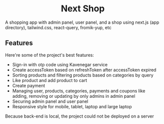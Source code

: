 <h1 align="center" id="title">Next Shop</h1>

<p id="description">A shopping app with admin panel, user panel, and a shop using next.js (app directory), tailwind.css, react-query, fromik-yup, etc</p>

  
  
<h2>Features</h2>

Here're some of the project's best features:

*   Sign-in with otp code using Kavenegar service
*   Create accessToken based on refreshToken after accessToken expired
*   Sorting products and filtering products based on categories by query
*   Like product and add product to cart
*   Create payment
*   Managing user, products, categories, payments and coupons like adding, removing or updating by only admins in admin panel
*   Securing admin panel and user panel
*   Responsive style for mobile, tablet, laptop and large laptop

<p id="description">Because back-end is local, the project could not be deployed on a server</p>

